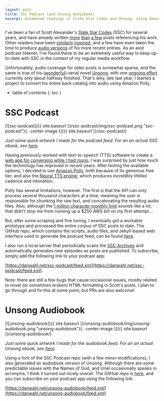```yaml
---
layout: post
title: SSC Podcast (and Unsong Audiobook)
excerpt: Automated readings of Slate Star Codex and Unsong, using Amazon Polly.
---
```


I've been a fan of Scott Alexander's [Slate Star Codex](https://slatestarcodex.com/) (SSC) for several years, and have already written [more](/blog/slate-star-codex) [than](/blog/lightfoot-prospiracy) [a few](/blog/chicago-budget) posts referencing his work. Other readers have been [similarly](https://guzey.com/favorite/slate-star-codex/) [inspired](https://www.lesswrong.com/posts/vwqLfDfsHmiavFAGP/the-library-of-scott-alexandria), and a few have even taken the time to produce [audio versions](https://sscpodcast.libsyn.com/) of his more recent entries. As an avid podcast listener, I've found these to be an extremely useful way to keep up-to-date with SSC in the context of my regular media workflow.

Unfortunately, audio coverage for older posts is somewhat sparse, and the same is true of his ([wonderful](https://www.scottaaronson.com/blog/?p=3259)) serial novel [Unsong](http://unsongbook.com/), with one [ongoing effort](https://unsong.libsyn.com/) currently only about halfway finished. That's why, late last year, I started a project to convert his entire back catalog into audio using Amazon Polly.

<!--more-->
* table of contents
{: toc }

# SSC Podcast

[![ssc-podcast]({{ site.baseurl }}/ssc-podcast/img/ssc-podcast.png "ssc-podcast"){: .center-image }]({{ site.baseurl }}/ssc-podcast/)

<cite>Just some quick artwork I made for the podcast feed. For an an actual SSC ebook, see [here](https://github.com/georgjaehnig/webpages-to-ebook#examples).</cite>

Having previously worked with text-to-speech (TTS) software to create a [web app for conversing while I had mono](/blog/speaking-aid), I was surprised by just how much the technology has improved in recent years. After testing the available options, I decided to use [Amazon Polly](https://aws.amazon.com/polly/), both because of its generous free tier, and also the [Neural TTS engine](https://docs.aws.amazon.com/polly/latest/dg/NTTS-main.html), which produces incredibly lifelike cadence and intonation.

Polly has several limitations, however. The first is that the API can only process several thousand characters at a time, meaning the user is responsible for chunking the raw text, and concatenating the resulting audio files. Also, although the [1 million character monthly limit](https://aws.amazon.com/polly/pricing/?nc=sn&loc=4) _sounds_ like a lot, that didn't stop me from running up a $250 AWS bill on my first attempt...

But, after some scraping and fine tuning, I eventually got a workable prototype and processed the entire corpus of SSC posts to date. The GitHub repo, which contains the scripts, audio files, and Jekyll-based web interface used to generate the podcast feed, can be found [here](https://github.com/danwahl/ssc-podcast).

I also run a local server that periodically scans the [SSC Archives](https://slatestarcodex.com/archives/) and automatically generates new episodes as posts are published. To subscribe, simply add the following link to your podcast app:

[https://danwahl.net/ssc-podcast/feed.xml](https://danwahl.net/ssc-podcast/feed.xml)

Note: there are still a few bugs that cause occasional issues, mostly related to novel (or sometimes broken) HTML formatting in Scott's posts. I plan to go through and fix this at some point, but PRs are also welcome!

# Unsong Audiobook

[![unsong-audiobook]({{ site.baseurl }}/unsong-audiobook/img/unsong-audiobook.png "unsong-audiobook"){: .center-image }]({{ site.baseurl }}/unsong-audiobook/)

<cite>Just some quick artwork I made for the audiobook feed. For an an actual Unsong ebook, see [here](https://github.com/moorederodeo/Unsong-In-Ebook-Format/releases/).</cite>

Using a fork of the SSC Podcast repo (with a few minor modifications), I also generated an audiobook version of Unsong. Although there are some predictable issues with the Names of God, and Uriel occasionally speaks in acronyms, I think it turned out nicely overall. The GitHub repo is [here](https://github.com/danwahl/unsong-audiobook), and you can subscribe on your podcast app using the following link:

[https://danwahl.net/unsong-audiobook/feed.xml](https://danwahl.net/unsong-audiobook/feed.xml)
